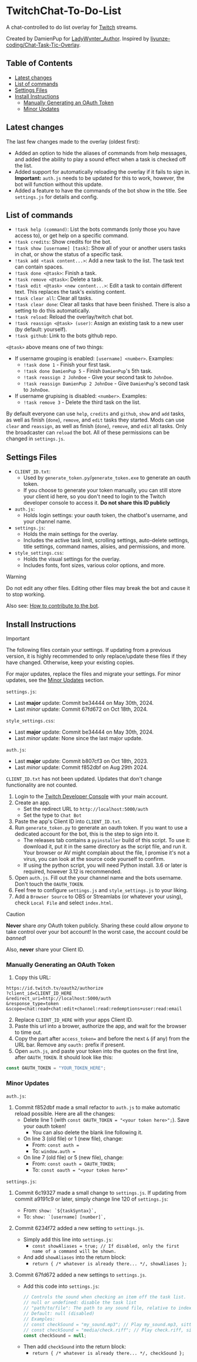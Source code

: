 # TwitchChat-To-Do-List

A chat-controlled to do list overlay for [Twitch](https://www.twitch.tv/) streams.

Created by DamienPup for [LadyWynter_Author](https://www.twitch.tv/LadyWynter_Author).
Inspired by [liyunze-coding/Chat-Task-Tic-Overlay](https://github.com/liyunze-coding/Chat-Task-Tic-Overlay).

## Table of Contents

- [Latest changes](#latest-changes)
- [List of commands](#list-of-commands)
- [Settings Files](#settings-files)
- [Install Instructions](#install-instructions)
  - [Manually Generating an OAuth Token](#manually-generating-an-oauth-token)
  - [Minor Updates](#minor-updates)

## Latest changes

The last few changes made to the overlay (oldest first):
- Added an option to hide the aliases of commands from help messages, and added the ability to play a sound effect when a task is checked off the list.
- Added support for automatically reloading the overlay if it fails to sign in. **Important:** `auth.js` needs to be updated for this to work, however, the bot will function without this update.
- Added a feature to have the commands of the bot show in the title. See `settings.js` for details and config.

## List of commands

- `!task help (command)`: List the bots commands (only those you have access to), or get help on a specific command.
- `!task credits`: Show credits for the bot.
- `!task show [username] [task]`: Show all of your or another users tasks in chat, or show the status of a specific task. 
- `!task add <task content...>`: Add a new task to the list. The task text can contain spaces.
- `!task done <@task>`: Finish a task.
- `!task remove <@task>`: Delete a task.
- `!task edit <@task> <new content...>`: Edit a task to contain different text. This replaces the task's existing content.
- `!task clear all`: Clear all tasks.
- `!task clear done`: Clear all tasks that have been finished. There is also a setting to do this automatically.
- `!task reload`: Reload the overlay/twitch chat bot.
- `!task reassign <@task> (user)`: Assign an existing task to a new user (by default: yourself).
- `!task github`: Link to the bots github repo.

`<@task>` above means one of two things:
- If username grouping is enabled: `[username] <number>`. Examples:
    - `!task done 1` - Finish your first task.
    - `!task done DamienPup 5` - Finish `DamienPup`'s 5th task.
    - `!task reassign 2 JohnDoe` - Give your second task to `JohnDoe`.
    - `!task reassign DamienPup 2 JohnDoe` - Give `DamienPup`'s second task to `JohnDoe`.
- If username grupising is disabled: `<number>`.  Examples:
    - `!task remove 3` - Delete the third task on the list.

By default everyone can use `help`, `credits` and `github`, `show` and `add` tasks, as well as finish (`done`), `remove`, and `edit` tasks they started. Mods can use `clear` and `reassign`, as well as finish (`done`), `remove`, and `edit` all tasks. Only the broadcaster can `reload` the bot. All of these permissions can be changed in `settings.js`.

## Settings Files

- `CLIENT_ID.txt`: 
  - Used by `generate_token.py`/`generate_token.exe` to generate an oauth token.
  - If you choose to generate your token manually, you can still store your client id here, so you don't need to login to the Twitch developer console to access it. **Do not share this ID publicly**
- `auth.js`:
  - Holds login settings: your oauth token, the chatbot's username, and your channel name.
- `settings.js`:
  - Holds the main settings for the overlay.
  - Includes the active task limit, scrolling settings, auto-delete settings, title settings, command names, alisies, and permissions, and more.
- `style_settings.css`:
  - Holds the visual settings for the overlay.
  - Includes fonts, font sizes, various color options, and more.

> [!WARNING]
> Do not edit any other files. Editing other files may break the bot and cause it to stop working. 
> 
> Also see: [How to contribute to the bot](./CONTRIBUTING.md).

## Install Instructions

> [!IMPORTANT]
> The following files contain your settings. If updating from a previous version, it is highly recommended to only replace/update these files if they have changed. Otherwise, keep your existing copies.
>
> For major updates, replace the files and migrate your settings. For minor updates, see the [Minor Updates](#minor-updates) section.
>
> `settings.js`:
>  - Last **major** update: Commit be34444 on May 30th, 2024.
>  - Last *minor* update: Commit 67fd672 on Oct 18th, 2024.
>
> `style_settings.css`:
>  - Last **major** update: Commit be34444 on May 30th, 2024.
>  - Last *minor* update: None since the last major update.
>
> `auth.js`:
>  - Last **major** update: Commit b807cf3 on Oct 18th, 2023.
>  - Last *minor* update: Commit f852dbf on Aug 29th 2024.
>
> `CLIENT_ID.txt` has not been updated. Updates that don't change functionality are not counted.

1. Login to the [Twitch Developer Console](https://dev.twitch.tv/console/apps) with your main account.
2. Create an app.
   - Set the redirect URL to `http://localhost:5000/auth`
   - Set the type to `Chat Bot`
3. Paste the app's Client ID into `CLIENT_ID.txt`.
4. Run `generate_token.py` to generate an oauth token. If you want to use a dedicated account for the bot, this is the step to sign into it.
   - The releases tab contains a `pyinstaller` build of this script. To use it: download it, put it in the same directory as the script file, and run it. Your browser or AV might complain about the file, I promise it's not a virus, you can look at the source code yourself to confirm.
   <!-- TODO: Confirm minimum version requirement -->
   - If using the python script, you will need Python install. 3.6 or later is required, however 3.12 is recommended.
5. Open `auth.js`. Fill out the your channel name and the bots username. Don't touch the `OAUTH_TOKEN`.
6. Feel free to configure `settings.js` and `style_settings.js` to your liking.
7. Add a `Browser Source` to OBS or Streamlabs (or whatever your using), check `Local File` and select `index.html`.

> [!CAUTION]
> **Never** share *any* OAuth token publicly. Sharing these could allow *anyone* to take control over your bot account! In the worst case, the account could be *banned*!
>
> Also, **never** share your Client ID.

### Manually Generating an OAuth Token

1. Copy this URL:
```
https://id.twitch.tv/oauth2/authorize
?client_id=CLIENT_ID_HERE
&redirect_uri=http://localhost:5000/auth
&response_type=token
&scope=chat:read+chat:edit+channel:read:redemptions+user:read:email
```
2. Replace `CLIENT_ID_HERE` with your apps Client ID.
3. Paste this url into a brower, authorize the app, and wait for the browser to time out.
4. Copy the part after `access_token=` and before the next `&` (if any) from the URL bar. Remove any `oauth:` prefix if present.
5. Open `auth.js`, and paste your token into the quotes on the first line, after `OAUTH_TOKEN`. It should look like this:
```js
const OAUTH_TOKEN = "YOUR_TOKEN_HERE";
```

### Minor Updates

`auth.js`:
  1. Commit f852dbf made a small refactor to `auth.js` to make automatic reload possible. Here are all the changes:
      - Delete line 1 (with ```const OAUTH_TOKEN = "<your token here>";```). Save your oauth token!
         - You can also delete the blank line following it.
      - On line 3 (old file) or 1 (new file), change:
          - From: ```const auth =``` 
          - To: ```window.auth =```
      - On line 7 (old file) or 5 (new file), change:
          - From: ```const oauth = OAUTH_TOKEN;```
          - To: ```const oauth = "<your token here>"```

`settings.js`:
  1. Commit 6c19327 made a small change to `settings.js`. If updating from commit a9191c9 or later, simply change line 120 of `settings.js`:
      - From: ```show: `${taskSyntax}`,```
      - To: ```show: `[username] [number]`,```

  2. Commit 6234f72 added a new setting to `settings.js`.
      - Simply add this line into `settings.js`:
          - `const showAliases = true; // If disabled, only the first name of a command will be shown.`
      - And add `showAliases` into the return block:
          - `return { /* whatever is already there... */, showAliases };`

  3. Commit 67fd672 added a new settings to `settings.js`.
      - Add this code into `settings.js`:
          ```js
          // Controls the sound when checking an item off the task list.
          // null or undefined: disable the task list
          // "path/to/file": The path to any sound file, relative to index.html.
          // Default: null (disabled)
          // Examples:
          // const checkSound = "my_sound.mp3"; // Play my_sound.mp3, sitting in the same folder as index.html.
          // const checkSound = "media/check.riff"; // Play check.riff, sitting in the media folder. (you'd have to make that folder yourself)
          const checkSound = null;
          ```
      - Then add `checkSound` into the return block: 
          - `return { /* whatever is already there... */, checkSound };`